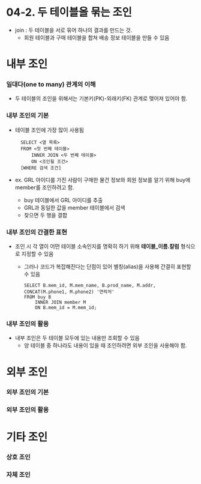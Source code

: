 04-2. 두 테이블을 묶는 조인
==========================

- join : 두 테이블을 서로 묶어 하나의 결과를 만드는 것.
  - 회원 테이블과 구매 테이블을 합쳐 배송 정보 테이블을 만들 수 있음

# 내부 조인

### 일대다(one to many) 관계의 이해 
- 두 테이블의 조인을 위해서는 기본키(PK)-외래키(FK) 관계로 맺어져 있어야 함.

### 내부 조인의 기본
- 테이블 조인에 가장 많이 사용됨

        SELECT <열 목록>
        FROM <첫 번째 테이블>
            INNER JOIN <두 번째 테이블>
            ON <조인될 조건>
        [WHERE 검색 조건]

- ex. GRL 아이디를 가진 사람이 구매한 물건 정보와 회원 정보를 알기 위해 buy에 member를 조인하려고 함.
  - buy 테이블에서 GRL 아이디를 추출
  - GRL과 동일한 값을 member 테이블에서 검색
  - 찾으면 두 행을 결합


### 내부 조인의 간결한 표현
- 조인 시 각 열이 어떤 테이블 소속인지를 명확히 하기 위해 **테이블_이름.칼럼** 형식으로 지정할 수 있음
  - 그러나 코드가 복잡해진다는 단점이 있어 별칭(alias)을 사용해 간결히 표현할 수 있음

        SELECT B.mem_id, M.mem_name, B.prod_name, M.addr, CONCAT(M.phone1, M.phone2) '연락처'
        FROM buy B
            INNER JOIN member M
            ON B.mem_id = M.mem_id;


### 내부 조인의 활용
- 내부 조인은 두 테이블 모두에 있는 내용만 조회할 수 있음
  - 양 테이블 중 하나라도 내용이 있을 때 조인하려면 외부 조인을 사용해야 함.





# 외부 조인

### 외부 조인의 기본


### 외부 조인의 활용



# 기타 조인


### 상호 조인


### 자체 조인



